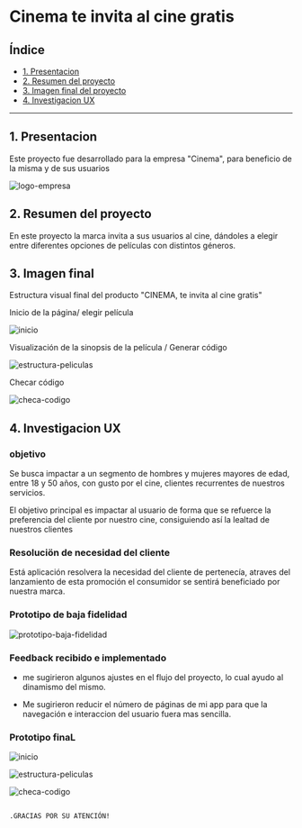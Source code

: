 # Cinema te invita al cine gratis

## Índice

* [1. Presentacion](#1-presentacion)
* [2. Resumen del proyecto](#2-resumen-del-proyecto)
* [3. Imagen final del proyecto](#3-imagen-final)
* [4. Investigacion UX](#4-investigacio-ux)

***

## 1. Presentacion

Este proyecto  fue desarrollado para la empresa "Cinema", para beneficio de la misma y de sus usuarios

![logo-empresa](https://i.ibb.co/cbKNYMh/logo-solo-1.png)


## 2. Resumen del proyecto

En este proyecto  la marca invita  a sus usuarios al cine, dándoles a elegir entre diferentes opciones de películas con distintos géneros.

## 3. Imagen final

Estructura visual final del producto "CINEMA, te invita al cine gratis"

Inicio de la página/ elegir película

![inicio](https://i.ibb.co/vLgDHFG/inicio-b.jpg)

Visualización de la sinopsis de la película / Generar código

![estructura-peliculas](https://i.ibb.co/XWkmMwn/selleccion-peli.jpg)

Checar código

![checa-codigo](https://i.ibb.co/q0fDw4f/checar.jpg)

## 4. Investigacion UX

### objetivo

Se busca impactar a un segmento de hombres y mujeres mayores de edad, entre 18 y 50 años, con gusto por el cine, clientes recurrentes de nuestros servicios.

El objetivo principal es impactar al usuario de forma que se refuerce la preferencia del cliente por nuestro cine, consiguiendo así la lealtad de nuestros clientes

### Resoluciön de necesidad del cliente

Está aplicación resolvera la necesidad del cliente de pertenecía, atraves del lanzamiento de esta promoción el consumidor se sentirá beneficiado por nuestra marca.


### Prototipo de baja fidelidad

![prototipo-baja-fidelidad](https://i.ibb.co/x1KkCbY/protoptipo-de-baja.jpg)



### Feedback recibido e implementado

- me sugirieron algunos ajustes en el flujo del proyecto, lo cual ayudo al dinamismo del mismo.

- Me sugirieron reducir el número de páginas de mi app para que la navegación e interaccion del usuario fuera mas sencilla.


### Prototipo finaL

![inicio](https://i.ibb.co/9cb16jd/inicio.jpg)

![estructura-peliculas](https://i.ibb.co/fMMKdpq/peliculas.jpg)

![checa-codigo](https://i.ibb.co/HYxKQ3b/codigp.jpg)


                                                                     .GRACIAS POR SU ATENCIÓN!
